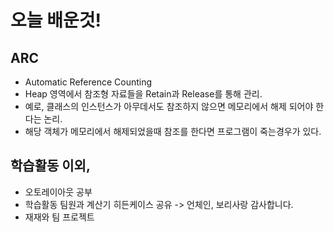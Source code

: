 # 오늘 배운것!
## ARC
- Automatic Reference Counting
- Heap 영역에서 참조형 자료들을 Retain과 Release를 통해 관리.
- 예로, 클래스의 인스턴스가 아무데서도 참조하지 않으면 메모리에서 해제 되어야 한다는 논리.
- 해당 객체가 메모리에서 해제되었을때 참조를 한다면 프로그램이 죽는경우가 있다.

## 학습활동 이외,
- 오토레이아웃 공부
- 학습활동 팀원과 계산기 히든케이스 공유 -> 언체인, 보리사랑 감사합니다.
- 재재와 팀 프로젝트
